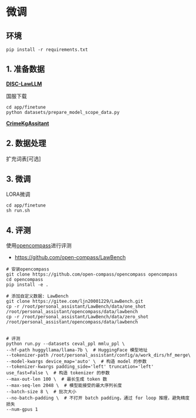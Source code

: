# 微调

## 环境
```shell
pip install -r requirements.txt
```


## 1. 准备数据

[**DISC-LawLLM**](https://github.com/FudanDISC/DISC-LawLLM)


国服下载
```shell
cd app/finetune
python datasets/prepare_model_scope_data.py
```

[**CrimeKgAssitant**](https://github.com/liuhuanyong/CrimeKgAssitant)


## 2. 数据处理
扩充词表[可选]


## 3. 微调

LORA微调
```shell
cd app/finetune
sh run.sh
```

## 4. 评测

使用[opencompass](https://github.com/open-compass/opencompass)进行评测

- https://github.com/open-compass/LawBench


```shell
# 安装opencompass
git clone https://github.com/open-compass/opencompass opencompass
cd opencompass
pip install -e .

# 添加自定义数据: LawBench
git clone https://gitee.com/ljn20001229/LawBench.git
cp -r /root/personal_assistant/LawBench/data/one_shot /root/personal_assistant/opencompass/data/lawbench
cp -r /root/personal_assistant/LawBench/data/zero_shot /root/personal_assistant/opencompass/data/lawbench


# 评测
python run.py --datasets ceval_ppl mmlu_ppl \
--hf-path huggyllama/llama-7b \  # HuggingFace 模型地址
--tokenizer-path /root/personal_assistant/config/a/work_dirs/hf_merge\ 
--model-kwargs device_map='auto' \  # 构造 model 的参数
--tokenizer-kwargs padding_side='left' truncation='left' use_fast=False \  # 构造 tokenizer 的参数
--max-out-len 100 \  # 最长生成 token 数
--max-seq-len 2048 \  # 模型能接受的最大序列长度
--batch-size 8 \  # 批次大小
--no-batch-padding \  # 不打开 batch padding，通过 for loop 推理，避免精度损失
--num-gpus 1
```
